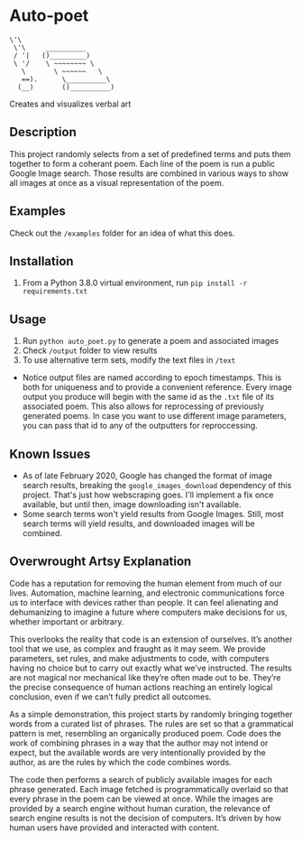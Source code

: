 # Auto-poet
```(\ 
\'\ 
 \'\     __________  
 / '|   ()_________)
 \ '/    \ ~~~~~~~~ \
   \       \ ~~~~~~   \
   ==).      \__________\
  (__)       ()__________)
  ```
Creates and visualizes verbal art

## Description

This project randomly selects from a set of predefined terms and puts them together to form a coherant poem.
Each line of the poem is run a public Google Image search. Those results are combined in various ways to show all images at once as a visual representation of the poem.

## Examples
Check out the `/examples` folder for an idea of what this does.

## Installation

1. From a Python 3.8.0 virtual environment, run `pip install -r requirements.txt`

## Usage
1. Run `python auto_poet.py` to generate a poem and associated images
2. Check `/output` folder to view results
3. To use alternative term sets, modify the text files in `/text`

* Notice output files are named according to epoch timestamps. This is both for uniqueness and to provide a convenient reference. Every image output you produce will begin with the same id as the `.txt` file of its associated poem. This also allows for reprocessing of previously generated poems. In case you want to use different image parameters, you can pass that id to any of the outputters for reproccessing.


## Known Issues

* As of late February 2020, Google has changed the format of image search results, breaking the `google_images_download` dependency of this project. That's just how webscraping goes. I'll implement a fix once available, but until then, image downloading isn't available.
* Some search terms won't yield results from Google Images. Still, most search terms will yield results, and downloaded images will be combined.

## Overwrought Artsy Explanation

Code has a reputation for removing the human element from much of our lives. Automation, machine learning, and electronic communications force us to interface with devices rather than people. It can feel alienating and dehumanizing to imagine a future where computers make decisions for us, whether important or arbitrary. 

This overlooks the reality that code is an extension of ourselves. It’s another tool that we use, as complex and fraught as it may seem. We provide parameters, set rules, and make adjustments to code, with computers having no choice but to carry out exactly what we’ve instructed. The results are not magical nor mechanical like they’re often made out to be. They’re the precise consequence of human actions reaching an entirely logical conclusion, even if we can’t fully predict all outcomes.

As a simple demonstration, this project starts by randomly bringing together words from a curated list of phrases. The rules are set so that a grammatical pattern is met, resembling an organically produced poem. Code does the work of combining phrases in a way that the author may not intend or expect, but the available words are very intentionally provided by the author, as are the rules by which the code combines words. 

The code then performs a search of publicly available images for each phrase generated. Each image fetched is programmatically overlaid so that every phrase in the poem can be viewed at once. While the images are provided by a search engine without human curation, the relevance of search engine results is not the decision of computers. It’s driven by how human users have provided and interacted with content.
